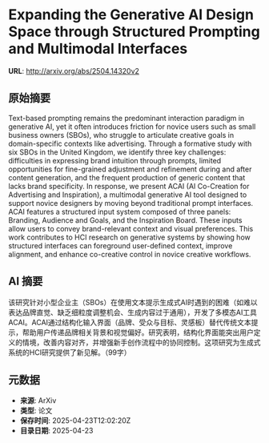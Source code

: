 # Expanding the Generative AI Design Space through Structured Prompting and Multimodal Interfaces

**URL**: http://arxiv.org/abs/2504.14320v2

## 原始摘要

Text-based prompting remains the predominant interaction paradigm in
generative AI, yet it often introduces friction for novice users such as small
business owners (SBOs), who struggle to articulate creative goals in
domain-specific contexts like advertising. Through a formative study with six
SBOs in the United Kingdom, we identify three key challenges: difficulties in
expressing brand intuition through prompts, limited opportunities for
fine-grained adjustment and refinement during and after content generation, and
the frequent production of generic content that lacks brand specificity. In
response, we present ACAI (AI Co-Creation for Advertising and Inspiration), a
multimodal generative AI tool designed to support novice designers by moving
beyond traditional prompt interfaces. ACAI features a structured input system
composed of three panels: Branding, Audience and Goals, and the Inspiration
Board. These inputs allow users to convey brand-relevant context and visual
preferences. This work contributes to HCI research on generative systems by
showing how structured interfaces can foreground user-defined context, improve
alignment, and enhance co-creative control in novice creative workflows.


## AI 摘要

该研究针对小型企业主（SBOs）在使用文本提示生成式AI时遇到的困难（如难以表达品牌直觉、缺乏细粒度调整机会、生成内容过于通用），开发了多模态AI工具ACAI。ACAI通过结构化输入界面（品牌、受众与目标、灵感板）替代传统文本提示，帮助用户传递品牌相关背景和视觉偏好。研究表明，结构化界面能突出用户定义的情境，改善内容对齐，并增强新手创作流程中的协同控制。这项研究为生成式系统的HCI研究提供了新见解。（99字）

## 元数据

- **来源**: ArXiv
- **类型**: 论文
- **保存时间**: 2025-04-23T12:02:20Z
- **目录日期**: 2025-04-23
